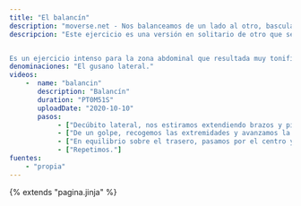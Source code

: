 ```yaml
---
title: "El balancín"
description: "moverse.net - Nos balanceamos de un lado al otro, basculando sobre el trasero"
descripcion: "Este ejercicio es una versión en solitario de otro que se realiza con un compañero. La persona que está en suelo usa los pies de otra que está de pie para sujetarse con una mano y tomar impulso. En esta versión, tomaremos impulso plegando y estirando el cuerpo; Como si fuera un gusano, pero de lado.


Es un ejercicio intenso para la zona abdominal que resultada muy tonificada."
denominaciones: "El gusano lateral."
videos: 
    -  name: "balancin"
       description: "Balancín"
       duration: "PT0M51S"
       uploadDate: "2020-10-10"
       pasos:
            - ["Decúbito lateral, nos estiramos extendiendo brazos y piernas."]
            - ["De un golpe, recogemos las extremidades y avanzamos la pelvis, avanzando unos centímetros."]
            - ["En equilibrio sobre el trasero, pasamos por el centro y nos estiramos al otro lado.Notar que los codos van hacia las rodillas."]
            - ["Repetimos."]
fuentes:
    - "propia"
---
```

{% extends "pagina.jinja" %}
